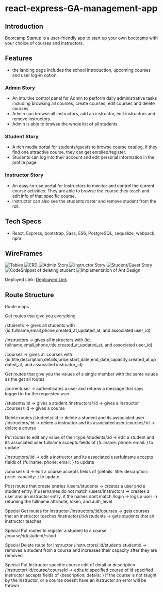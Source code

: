 # react-express-GA-management-app
## Introduction
Bootcamp Startup is a user-friendly app to start up your own bootcamp with your choice of
courses and instructors.

## Features
- the landing page includes the school introduction, upcoming courses and user log-in option.
### Admin Story
- An intuitive control panel for Admin to perform daily administrative tasks including
browsing all courses, create courses, edit courses and delete courses.
- Admin can browse all instructors, add an instructor, edit instructors and remove instructors.
- Admin is able to browse the whole list of all students.
### Student Story
- A rich media portal for students/guests to browse course catalog, if they find
one attractive course, they can get enrolled/register.
- Students can log into their account and edit personal information in the profile page.
### Instructor Story
- An easy-to-use portal for Instructors to monitor and control the current course activities.
They are able to browse the course they teach and edit info of that specific course.
- Instructor can also see the students roster and remove student from the roll.

## Tech Specs
* React, Express, bootstrap, Sass, ES6, PostgreSQL, sequelize, webpack, npm

## WireFrames
![Tables](wireFrames/tables_of_course_instructor_student_user.jpg)
![ERD](wireFrames/ERD.jpg)
![Admin Story](wireFrames/admin_story.jpg)
![Instructor Story](wireFrames/instructor_story.jpg)
![Student/Guest Story](wireFrames/student_guest_story.jpg)
![CodeSnippet of deleting student](wireFrames/codesnippet.png)
![Implementation of Ant Design](wireFrames/ant-design.png)


Deployed Link:
[Deploayed Link](http://bootcamp_startup.surge.sh/)

## Route Structure
Route maps

Get routes that give you everything

/students  -> gives all students with
{id,fullname,email,phone,created_at,updated_at, and associated user_id}

/instructors -> gives all instructors with
{id, fullname,email,phone,title,created_at,updated_at, and associated user_id}

/courses -> gives all courses with {id,title,description,details,price,start_date,end_date,capacity,created_at,updated_at, and associated instructor_id}

Get routes that give you the values of a single member with the same values as the get all routes

/currentuser -> authenticates a user and returns a message that says logged in for the requested user

/students/:id  -> gives a student
/instructors/:id -> gives a instructor
/courses/:id -> gives a course

Delete routes
/students/:id  -> delete a student and its associated user
/instructors/:id -> delete a instructor and its associated user
/courses/:id -> delete a course

Put routes to edit any value of their type
/students/:id  -> edit a student and its associated user fullname
accepts fields of
{fullname:
phone:
email:
}
to update

/instructors/:id -> edit a instructor and its associated userfulname
accepts fields of
{fullname:
phone:
email:
}
to update

/courses/:id -> edit a course
accepts fields of
{details:
title:
description:
price:
capacity:
}
to update

Post routes that create entries
/users/students -> creates a user and a student entry, if usernames do not match
/users/instructors -> creates a user and an instructor entry. if the names dont match
/login -> logs a user in returning the fullname attribute, token, and auth_level


Special Get routes for instructor
/instructors/:id/courses -> gets courses that an instructor teaches
/instructors/:id/students -> gets students that an instructor teaches

Special Put routes to register a student to a course
/course/:id/student/:stuid

Special Delete route for Instructor
/instructors/:id/student/:studentid -> removes a student from a course and increases their capacity after they are removed

Special Put Instructor specific course edit of detail or description
/instructor/:id/course/:courseId -> edits id specified course of id specified instructor accepts fields of
{description:
details:
}
if the course is not taught by the instructor, or a course doesnt have an instructor an error will be thrown

